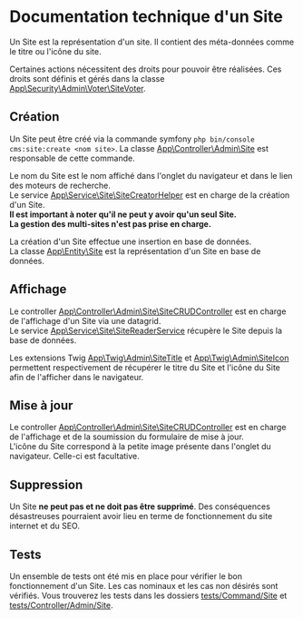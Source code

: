 # Documentation technique d'un Site

Un Site est la représentation d'un site. Il contient des méta-données comme le titre ou l'icône du site.

Certaines actions nécessitent des droits pour pouvoir être réalisées. Ces droits sont définis et gérés dans la classe [App\Security\Admin\Voter\SiteVoter](../../../app/src/Controller/Admin/Site/SiteCRUDController.php).

## Création

Un Site peut être créé via la commande symfony `php bin/console cms:site:create <nom site>`. La classe [App\Controller\Admin\Site](../../../app/src/Command/Site/CreateSiteCommand.php) est responsable de cette commande.

Le nom du Site est le nom affiché dans l'onglet du navigateur et dans le lien des moteurs de recherche.  
Le service [App\Service\Site\SiteCreatorHelper](../../../app/src/Service/Site/SiteCreatorHelper.php) est en charge de la création d'un Site.  
**Il est important à noter qu'il ne peut y avoir qu'un seul Site.**  
**La gestion des multi-sites n'est pas prise en charge.**

La création d'un Site effectue une insertion en base de données.  
La classe [App\Entity\Site](../../../app/src/Entity/Site.php) est la représentation d'un Site en base de données.

## Affichage

Le controller [App\Controller\Admin\Site\SiteCRUDController](../../../app/src/Controller/Admin/Site/SiteCRUDController.php) est en charge de l'affichage d'un Site via une datagrid.  
Le service [App\Service\Site\SiteReaderService](../../../app/src/Service/Site/SiteReaderService.php) récupère le Site depuis la base de données.

Les extensions Twig [App\Twig\Admin\SiteTitle](../../../app/src/Twig/Admin/SiteTitle.php) et [App\Twig\Admin\SiteIcon](../../../app/src/Twig/Admin/SiteIcon.php) permettent respectivement de récupérer le titre du Site et l'icône du Site afin de l'afficher dans le navigateur.

## Mise à jour

Le controller [App\Controller\Admin\Site\SiteCRUDController](../../../app/src/Controller/Admin/Site/SiteCRUDController.php) est en charge de l'affichage et de la soumission du formulaire de mise à jour.  
L'icône du Site correspond à la petite image présente dans l'onglet du navigateur. Celle-ci est facultative.

## Suppression

Un Site **ne peut pas et ne doit pas être supprimé**. Des conséquences désastreuses pourraient avoir lieu en terme de fonctionnement du site internet et du SEO.

## Tests

Un ensemble de tests ont été mis en place pour vérifier le bon fonctionnement d'un Site. Les cas nominaux et les cas non désirés sont vérifiés. Vous trouverez les tests dans les dossiers [tests/Command/Site](../../../app/tests/Command/Site) et [tests/Controller/Admin/Site](../../../app/tests/Controller/Admin/Site).